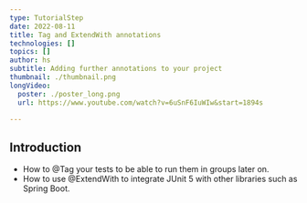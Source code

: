 ```yaml
---
type: TutorialStep
date: 2022-08-11
title: Tag and ExtendWith annotations
technologies: []
topics: []
author: hs
subtitle: Adding further annotations to your project
thumbnail: ./thumbnail.png
longVideo:
  poster: ./poster_long.png
  url: https://www.youtube.com/watch?v=6uSnF6IuWIw&start=1894s

---
```


## Introduction

* How to @Tag your tests to be able to run them in groups later on.
* How to use @ExtendWith to integrate JUnit 5 with other libraries such as Spring Boot.